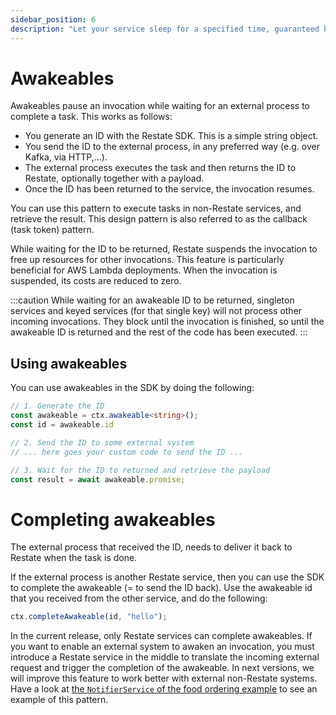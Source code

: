 ```yaml
---
sidebar_position: 6
description: "Let your service sleep for a specified time, guaranteed by Restate."
---
```


# Awakeables

Awakeables pause an invocation while waiting for an external process to complete a task. 
This works as follows:
- You generate an ID with the Restate SDK. This is a simple string object.
- You send the ID to the external process, in any preferred way (e.g. over Kafka, via HTTP,...).
- The external process executes the task and then returns the ID to Restate, optionally together with a payload.
- Once the ID has been returned to the service, the invocation resumes.

You can use this pattern to execute tasks in non-Restate services, and retrieve the result. This design pattern is also referred to as the callback (task token) pattern.

While waiting for the ID to be returned, Restate suspends the invocation to free up resources for other invocations.
This feature is particularly beneficial for AWS Lambda deployments.
When the invocation is suspended, its costs are reduced to zero.

:::caution
While waiting for an awakeable ID to be returned, singleton services and keyed services (for that single key) will not process other incoming invocations.
They block until the invocation is finished, so until the awakeable ID is returned and the rest of the code has been executed. 
:::

## Using awakeables

You can use awakeables in the SDK by doing the following:

```typescript
// 1. Generate the ID
const awakeable = ctx.awakeable<string>();
const id = awakeable.id

// 2. Send the ID to some external system
// ... here goes your custom code to send the ID ...

// 3. Wait for the ID to returned and retrieve the payload
const result = await awakeable.promise;
```

# Completing awakeables

The external process that received the ID, needs to deliver it back to Restate when the task is done.

If the external process is another Restate service, then you can use the SDK to complete the awakeable (= to send the ID back).
Use the awakeable id that you received from the other service, and do the following:

```typescript
ctx.completeAwakeable(id, "hello");
```

In the current release, only Restate services can complete awakeables.
If you want to enable an external system to awaken an invocation,
you must introduce a Restate service in the middle to translate the incoming external request and trigger the completion of the awakeable.
In next versions, we will improve this feature to work better with external non-Restate systems.
Have a look at [the `NotifierService` of the food ordering example](https://github.com/restatedev/example-food-ordering/blob/main/services/src/notifier.ts) to see an example of this pattern.
